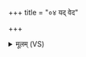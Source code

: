+++
title = "०४ यद् वेद"

+++
<details><summary>मूलम् (VS)</summary>

यद्वेद॒ राजा॒ वरु॑णो॒ वेद॑ दे॒वो बृह॒स्पतिः॑।  
इन्द्रो॒ यद्वृ॑त्र॒हा वेद॒ तत्त॑ आयु॒ष्यं॑ भुव॒त्तत्ते॑ वर्च॒स्यं॑ भुवत् ॥
</details>